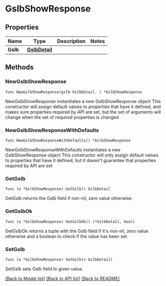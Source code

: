 # GslbShowResponse

## Properties

Name | Type | Description | Notes
------------ | ------------- | ------------- | -------------
**Gslb** | [**GslbDetail**](GslbDetail.md) |  | 

## Methods

### NewGslbShowResponse

`func NewGslbShowResponse(gslb GslbDetail, ) *GslbShowResponse`

NewGslbShowResponse instantiates a new GslbShowResponse object
This constructor will assign default values to properties that have it defined,
and makes sure properties required by API are set, but the set of arguments
will change when the set of required properties is changed

### NewGslbShowResponseWithDefaults

`func NewGslbShowResponseWithDefaults() *GslbShowResponse`

NewGslbShowResponseWithDefaults instantiates a new GslbShowResponse object
This constructor will only assign default values to properties that have it defined,
but it doesn't guarantee that properties required by API are set

### GetGslb

`func (o *GslbShowResponse) GetGslb() GslbDetail`

GetGslb returns the Gslb field if non-nil, zero value otherwise.

### GetGslbOk

`func (o *GslbShowResponse) GetGslbOk() (*GslbDetail, bool)`

GetGslbOk returns a tuple with the Gslb field if it's non-nil, zero value otherwise
and a boolean to check if the value has been set.

### SetGslb

`func (o *GslbShowResponse) SetGslb(v GslbDetail)`

SetGslb sets Gslb field to given value.



[[Back to Model list]](../README.md#documentation-for-models) [[Back to API list]](../README.md#documentation-for-api-endpoints) [[Back to README]](../README.md)


